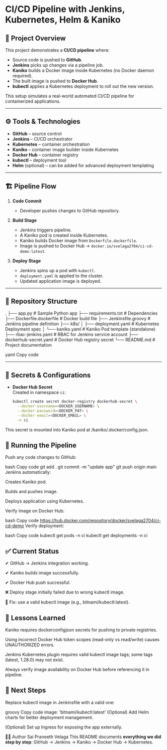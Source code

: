 # CI/CD Pipeline with Jenkins, Kubernetes, Helm & Kaniko

## 📌 Project Overview
This project demonstrates a **CI/CD pipeline** where:
- Source code is pushed to **GitHub**.
- **Jenkins** picks up changes via a pipeline job.
- **Kaniko** builds a Docker image inside Kubernetes (no Docker daemon required).
- The built image is pushed to **Docker Hub**.
- **kubectl** applies a Kubernetes deployment to roll out the new version.

This setup simulates a real-world automated CI/CD pipeline for containerized applications.

---

## ⚙️ Tools & Technologies
- **GitHub** – source control
- **Jenkins** – CI/CD orchestrator
- **Kubernetes** – container orchestration
- **Kaniko** – container image builder inside Kubernetes
- **Docker Hub** – container registry
- **kubectl** – deployment tool
- **Helm** (optional) – can be added for advanced deployment templating

---

## 🏗️ Pipeline Flow
1. **Code Commit**
   - Developer pushes changes to GitHub repository.

2. **Build Stage**
   - Jenkins triggers pipeline.
   - A Kaniko pod is created inside Kubernetes.
   - Kaniko builds Docker image from `Dockerfile.dockerfile`.
   - Image is pushed to Docker Hub → `docker.io/svelaga2704/ci-cd-demo:latest`.

3. **Deploy Stage**
   - Jenkins spins up a pod with `kubectl`.
   - `deployment.yaml` is applied to the cluster.
   - Updated application image is deployed.

---

## 📂 Repository Structure
.
├── app.py # Sample Python app
├── requirements.txt # Dependencies
├── Dockerfile.dockerfile # Docker build file
├── Jenkinsfile.groovy # Jenkins pipeline definition
├── k8s/
│ ├── deployment.yaml # Kubernetes Deployment spec
│ └── kaniko.yaml # Kaniko Pod template (standalone)
├── rbac-jenkins.yaml # RBAC for Jenkins service account
├── dockerhub-secret.yaml # Docker Hub registry secret
└── README.md # Project documentation

yaml
Copy code

---

## 🔑 Secrets & Configurations
- **Docker Hub Secret**  
  Created in namespace `ci`:
  ```bash
  kubectl create secret docker-registry dockerhub-secret \
    --docker-username=<DOCKER_USERNAME> \
    --docker-password=<DOCKER_PAT> \
    --docker-email=<DOCKER_EMAIL> \
    -n ci
This secret is mounted into Kaniko pod at /kaniko/.docker/config.json.

## 🚀 Running the Pipeline
Push any code changes to GitHub:

bash
Copy code
git add .
git commit -m "update app"
git push origin main
Jenkins automatically:

Creates Kaniko pod.

Builds and pushes image.

Deploys application using Kubernetes.

Verify image on Docker Hub:

bash
Copy code
https://hub.docker.com/repository/docker/svelaga2704/ci-cd-demo
Verify deployment:

bash
Copy code
kubectl get pods -n ci
kubectl get deployments -n ci
## ✅ Current Status
✔ GitHub → Jenkins integration working.

✔ Kaniko builds image successfully.

✔ Docker Hub push successful.

❌ Deploy stage initially failed due to wrong kubectl image.

🔧 Fix: use a valid kubectl image (e.g., bitnami/kubectl:latest).

## 📖 Lessons Learned
Kaniko requires dockerconfigjson secrets for pushing to private registries.

Using incorrect Docker Hub token scopes (read-only vs read/write) causes UNAUTHORIZED errors.

Jenkins Kubernetes plugin requires valid kubectl image tags; some tags (latest, 1.28.0) may not exist.

Always verify image availability on Docker Hub before referencing it in pipeline.

## 🏁 Next Steps
Replace kubectl image in Jenkinsfile with a valid one:

groovy
Copy code
image: 'bitnami/kubectl:latest'
(Optional) Add Helm charts for better deployment management.

(Optional) Set up Ingress for exposing the app externally.

👨‍💻 Author
Sai Praneeth Velaga
This README documents **everything we did step by step**: GitHub → Jenkins → Kaniko → Docker Hub → Kubernetes.  

